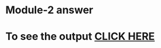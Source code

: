 # Module-2 answer
# To see the output [CLICK HERE](https://suganthtt.github.io/coursera-test/mod2_solution/index.html)
